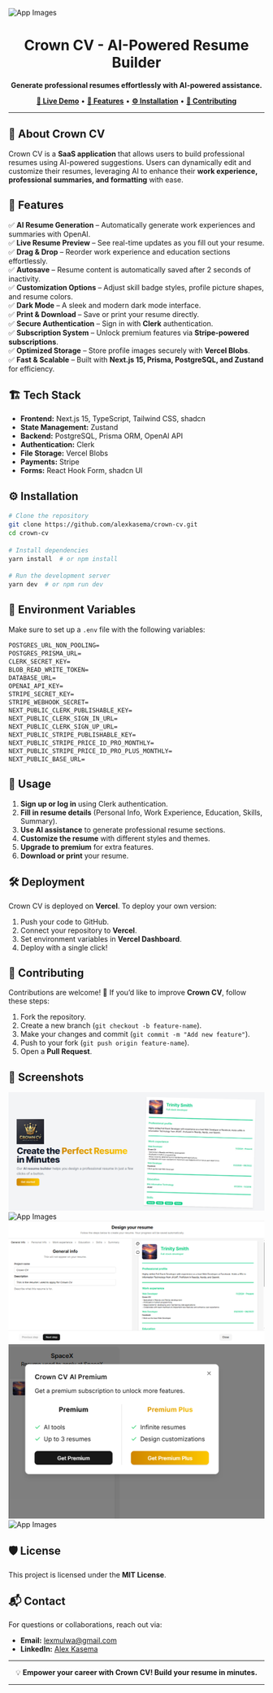 ![App Images](./assets/Logo.png)

<h1 align="center">Crown CV - AI-Powered Resume Builder</h1>

<p align="center">
  <b>Generate professional resumes effortlessly with AI-powered assistance.</b>
</p>

<p align="center">
  <a href="https://crown-cv.vercel.app/" target="_blank"><b>🔗 Live Demo</b></a> •
  <a href="#features"><b>🚀 Features</b></a> •
  <a href="#installation"><b>⚙️ Installation</b></a> •
  <a href="#contributing"><b>🤝 Contributing</b></a>
</p>

---

## 🌟 About Crown CV

Crown CV is a **SaaS application** that allows users to build professional resumes using AI-powered suggestions. Users can dynamically edit and customize their resumes, leveraging AI to enhance their **work experience, professional summaries, and formatting** with ease.

## 🚀 Features

✅ **AI Resume Generation** – Automatically generate work experiences and summaries with OpenAI.  
✅ **Live Resume Preview** – See real-time updates as you fill out your resume.  
✅ **Drag & Drop** – Reorder work experience and education sections effortlessly.  
✅ **Autosave** – Resume content is automatically saved after 2 seconds of inactivity.  
✅ **Customization Options** – Adjust skill badge styles, profile picture shapes, and resume colors.  
✅ **Dark Mode** – A sleek and modern dark mode interface.  
✅ **Print & Download** – Save or print your resume directly.  
✅ **Secure Authentication** – Sign in with **Clerk** authentication.  
✅ **Subscription System** – Unlock premium features via **Stripe-powered subscriptions**.  
✅ **Optimized Storage** – Store profile images securely with **Vercel Blobs**.  
✅ **Fast & Scalable** – Built with **Next.js 15, Prisma, PostgreSQL, and Zustand** for efficiency.

## 🏗️ Tech Stack

- **Frontend:** Next.js 15, TypeScript, Tailwind CSS, shadcn
- **State Management:** Zustand
- **Backend:** PostgreSQL, Prisma ORM, OpenAI API
- **Authentication:** Clerk
- **File Storage:** Vercel Blobs
- **Payments:** Stripe
- **Forms:** React Hook Form, shadcn UI

## ⚙️ Installation

```bash
# Clone the repository
git clone https://github.com/alexkasema/crown-cv.git
cd crown-cv

# Install dependencies
yarn install  # or npm install

# Run the development server
yarn dev  # or npm run dev
```

## 📜 Environment Variables

Make sure to set up a `.env` file with the following variables:

```plaintext
POSTGRES_URL_NON_POOLING=
POSTGRES_PRISMA_URL=
CLERK_SECRET_KEY=
BLOB_READ_WRITE_TOKEN=
DATABASE_URL=
OPENAI_API_KEY=
STRIPE_SECRET_KEY=
STRIPE_WEBHOOK_SECRET=
NEXT_PUBLIC_CLERK_PUBLISHABLE_KEY=
NEXT_PUBLIC_CLERK_SIGN_IN_URL=
NEXT_PUBLIC_CLERK_SIGN_UP_URL=
NEXT_PUBLIC_STRIPE_PUBLISHABLE_KEY=
NEXT_PUBLIC_STRIPE_PRICE_ID_PRO_MONTHLY=
NEXT_PUBLIC_STRIPE_PRICE_ID_PRO_PLUS_MONTHLY=
NEXT_PUBLIC_BASE_URL=
```

## 📌 Usage

1. **Sign up or log in** using Clerk authentication.
2. **Fill in resume details** (Personal Info, Work Experience, Education, Skills, Summary).
3. **Use AI assistance** to generate professional resume sections.
4. **Customize the resume** with different styles and themes.
5. **Upgrade to premium** for extra features.
6. **Download or print** your resume.

## 🛠️ Deployment

Crown CV is deployed on **Vercel**. To deploy your own version:

1. Push your code to GitHub.
2. Connect your repository to **Vercel**.
3. Set environment variables in **Vercel Dashboard**.
4. Deploy with a single click!

## 📖 Contributing

Contributions are welcome! 🚀 If you’d like to improve **Crown CV**, follow these steps:

1. Fork the repository.
2. Create a new branch (`git checkout -b feature-name`).
3. Make your changes and commit (`git commit -m "Add new feature"`).
4. Push to your fork (`git push origin feature-name`).
5. Open a **Pull Request**.

## 📸 Screenshots

![App Images](./public/HomePage.png)
![App Images](./public/ResumePage.png)
![App Images](./public/ResumeDesign.png)
![App Images](./public/SubscriptionDialog.png)
![App Images](./public/resumePreview.jpg)

## 🛡️ License

This project is licensed under the **MIT License**.

## 📬 Contact

For questions or collaborations, reach out via:

- **Email:** lexmulwa@gmail.com
- **LinkedIn:** [Alex Kasema](https://www.linkedin.com/in/alexkasema/)

---

<p align="center">💡 <b>Empower your career with Crown CV! Build your resume in minutes.</b></p>

---
